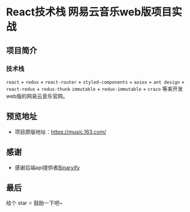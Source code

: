 # React技术栈 网易云音乐web版项目实战

## 项目简介
### 技术栈
 `react` + `redux` + `react-router` + `styled-components` + `axios` + `ant design` + `react-redux` + `redux-thunk` `immutable` + `redux-immutable` + `craco` 等来开发web版的网易云音乐官网。
 
## 预览地址
- 项目原版地址：https://music.163.com/

## 感谢
- 感谢后端api提供者[Binaryify](https://github.com/Binaryify/NeteaseCloudMusicApi)

## 最后
给个 star ⭐ 鼓励一下吧~

